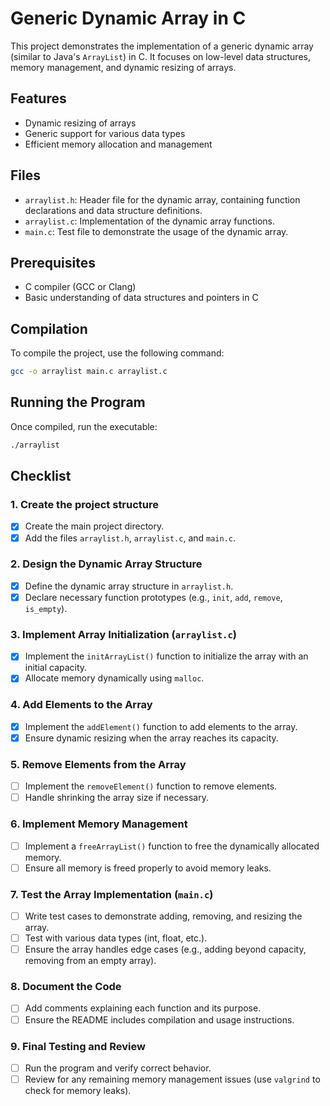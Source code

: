 # Generic Dynamic Array in C

This project demonstrates the implementation of a generic dynamic array (similar to Java's `ArrayList`) in C. It focuses on low-level data structures, memory management, and dynamic resizing of arrays.

## Features

- Dynamic resizing of arrays
- Generic support for various data types
- Efficient memory allocation and management

## Files

- `arraylist.h`: Header file for the dynamic array, containing function declarations and data structure definitions.
- `arraylist.c`: Implementation of the dynamic array functions.
- `main.c`: Test file to demonstrate the usage of the dynamic array.

## Prerequisites

- C compiler (GCC or Clang)
- Basic understanding of data structures and pointers in C

## Compilation

To compile the project, use the following command:

```bash
gcc -o arraylist main.c arraylist.c
```

## Running the Program

Once compiled, run the executable:

```bash
./arraylist
```

## Checklist

### 1. Create the project structure

- [x] Create the main project directory.
- [x] Add the files `arraylist.h`, `arraylist.c`, and `main.c`.

### 2. Design the Dynamic Array Structure

- [x] Define the dynamic array structure in `arraylist.h`.
- [x] Declare necessary function prototypes (e.g., `init`, `add`, `remove`, `is_empty`).

### 3. Implement Array Initialization (`arraylist.c`)

- [x] Implement the `initArrayList()` function to initialize the array with an initial capacity.
- [x] Allocate memory dynamically using `malloc`.

### 4. Add Elements to the Array

- [x] Implement the `addElement()` function to add elements to the array.
- [x] Ensure dynamic resizing when the array reaches its capacity.

### 5. Remove Elements from the Array

- [ ] Implement the `removeElement()` function to remove elements.
- [ ] Handle shrinking the array size if necessary.

### 6. Implement Memory Management

- [ ] Implement a `freeArrayList()` function to free the dynamically allocated memory.
- [ ] Ensure all memory is freed properly to avoid memory leaks.

### 7. Test the Array Implementation (`main.c`)

- [ ] Write test cases to demonstrate adding, removing, and resizing the array.
- [ ] Test with various data types (int, float, etc.).
- [ ] Ensure the array handles edge cases (e.g., adding beyond capacity, removing from an empty array).

### 8. Document the Code

- [ ] Add comments explaining each function and its purpose.
- [ ] Ensure the README includes compilation and usage instructions.

### 9. Final Testing and Review

- [ ] Run the program and verify correct behavior.
- [ ] Review for any remaining memory management issues (use `valgrind` to check for memory leaks).
